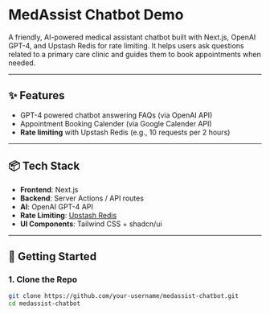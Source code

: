 # MedAssist Chatbot Demo

A friendly, AI-powered medical assistant chatbot built with Next.js, OpenAI GPT-4, and Upstash Redis for rate limiting. It helps users ask questions related to a primary care clinic and guides them to book appointments when needed.

---

## ✨ Features

- GPT-4 powered chatbot answering FAQs (via OpenAI API)
- Appointment Booking Calender (via Google Calender API)
- **Rate limiting** with Upstash Redis (e.g., 10 requests per 2 hours)

---

## 📦 Tech Stack

- **Frontend**: Next.js
- **Backend**: Server Actions / API routes
- **AI**: OpenAI GPT-4 API
- **Rate Limiting**: [Upstash Redis](https://upstash.com/)
- **UI Components**: Tailwind CSS + shadcn/ui

---

## 🚀 Getting Started

### 1. Clone the Repo

```bash
git clone https://github.com/your-username/medassist-chatbot.git
cd medassist-chatbot
